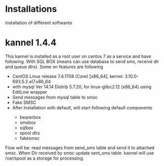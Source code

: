 # Installations
installation of different softwares

# kannel 1.4.4
This kannel is installed as a root user on centos 7 as a service and have following. With SQL BOX (means can use database to send sms, receive dlr and queue dlrs). Some on features are following
<ul>
  <li>CentOS Linux release 7.4.1708 (Core)  [x86_64], kernel: 3.10.0-693.5.2.el7.x86_64</li>
  <li>with mysql Ver 14.14 Distrib 5.7.20, for linux-glibc2.12 (x86_64) using  EditLine wrapper</li>
  <li>Send messages from mysql table to smsc</li>
  <li>Fake SMSC</li>
  <li>After Installation with default, will start following default components</li>
  <ul>
    <li>bearerbox</li>
    <li>smsbox</li>
    <li>sqlbox</li>
    <li>spool dlrs</li>
    <li>fakesmsc</li>
  </ul>
</ul>
Flow will be: read messages from send_sms table and send it to attached smsc. When Dlr received by smsc update sent_sms table. kannel will use /var/spool as a storage for processing.<br/>
